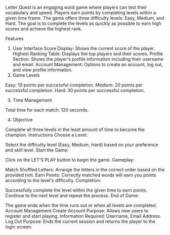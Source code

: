 
Letter Quest is an engaging word game where players can test their vocabulary and speed. Players earn points by completing levels within a given time frame. The game offers three difficulty levels: Easy, Medium, and Hard. The goal is to complete the levels as quickly as possible to earn high scores and achieve the highest rank.

Features
1. User Interface
Score Display: Shows the current score of the player.
Highest Ranking Table: Displays the top players and their scores.
Profile Section: Shows the player's profile information including their username and email.
Account Management: Options to create an account, log out, and view profile information.
2. Game Levels
   
Easy: 10 points per successful completion.
Medium: 20 points per successful completion.
Hard: 30 points per successful completion.

3. Time Management
   
Total time for each match: 120 seconds.

4. Objective

Complete all three levels in the least amount of time to become the champion.
Instructions
Choose a Level:

Select the difficulty level (Easy, Medium, Hard) based on your preference and skill level.
Start the Game:

Click on the LET'S PLAY button to begin the game.
Gameplay:

Match Shuffled Letters: Arrange the letters in the correct order based on the provided hint.
Earn Points: Correctly matched words will earn you points according to the level's difficulty.
Completion:

Successfully complete the level within the given time to earn points.
Continue to the next level and repeat the process.
End of Game:

The game ends when the time runs out or when all levels are completed.
Account Management
Create Account
Purpose: Allows new users to register and start playing.
Information Required: Username, Email Address.
Log Out
Purpose: Ends the current session and returns the player to the login screen.
